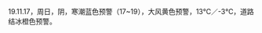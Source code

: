 <link href="../../css/style.css" rel="stylesheet" type="text/css" />

<span class="fzzy">19.11.17，周日，阴，寒潮蓝色预警（17~19），大风黄色预警，13℃／-3℃，道路结冰橙色预警。

